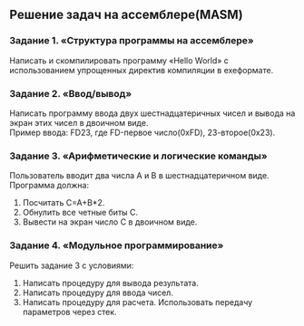 ## Решение задач на ассемблере(MASM)

### Задание 1. «Cтруктура программы на ассемблере»
Написать и скомпилировать программу «Hello World» с
использованием упрощенных директив компиляции в exeформате.

### Задание 2. «Ввод/вывод»
Написать программу ввода двух шестнадцатеричных чисел и вывода на экран этих чисел в двоичном виде.\
Пример ввода: FD23, где FD-первое число(0xFD), 23-второе(0x23).

### Задание 3. «Арифметические и логические команды»
Пользователь вводит два числа А и В в шестнадцатеричном виде.\
Программа должна:
1. Посчитать С=А+В*2.
2. Обнулить все четные биты С.
3. Вывести на экран число С в двоичном виде.

### Задание 4. «Модульное программирование»
Решить задание 3 с условиями:
1. Написать процедуру для вывода результата.
2. Написать процедуру для ввода чисел.
3. Написать процедуру для расчета.
Использовать передачу параметров через стек.
